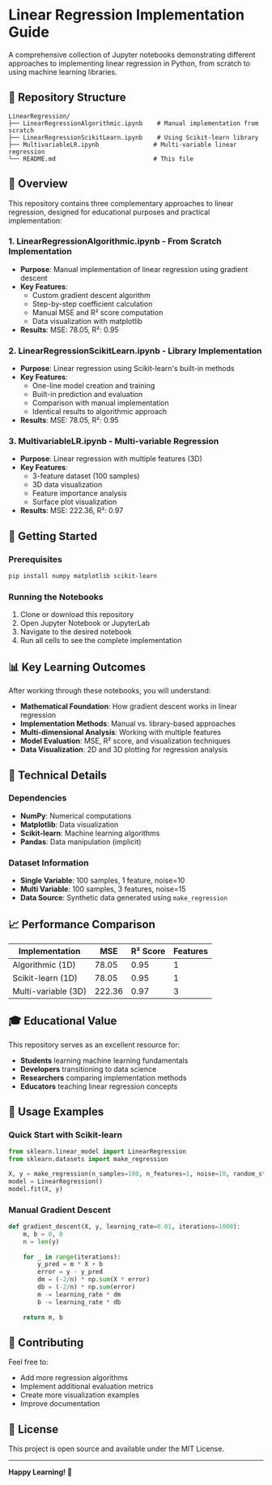 # Linear Regression Implementation Guide

A comprehensive collection of Jupyter notebooks demonstrating different approaches to implementing linear regression in Python, from scratch to using machine learning libraries.

## 📁 Repository Structure

```
LinearRegression/
├── LinearRegressionAlgorithmic.ipynb    # Manual implementation from scratch
├── LinearRegressionScikitLearn.ipynb    # Using Scikit-learn library
├── MultivariableLR.ipynb               # Multi-variable linear regression
└── README.md                           # This file
```

## 🎯 Overview

This repository contains three complementary approaches to linear regression, designed for educational purposes and practical implementation:

### 1. **LinearRegressionAlgorithmic.ipynb** - From Scratch Implementation
- **Purpose**: Manual implementation of linear regression using gradient descent
- **Key Features**:
  - Custom gradient descent algorithm
  - Step-by-step coefficient calculation
  - Manual MSE and R² score computation
  - Data visualization with matplotlib
- **Results**: MSE: 78.05, R²: 0.95

### 2. **LinearRegressionScikitLearn.ipynb** - Library Implementation
- **Purpose**: Linear regression using Scikit-learn's built-in methods
- **Key Features**:
  - One-line model creation and training
  - Built-in prediction and evaluation
  - Comparison with manual implementation
  - Identical results to algorithmic approach
- **Results**: MSE: 78.05, R²: 0.95

### 3. **MultivariableLR.ipynb** - Multi-variable Regression
- **Purpose**: Linear regression with multiple features (3D)
- **Key Features**:
  - 3-feature dataset (100 samples)
  - 3D data visualization
  - Feature importance analysis
  - Surface plot visualization
- **Results**: MSE: 222.36, R²: 0.97

## 🚀 Getting Started

### Prerequisites
```bash
pip install numpy matplotlib scikit-learn
```

### Running the Notebooks
1. Clone or download this repository
2. Open Jupyter Notebook or JupyterLab
3. Navigate to the desired notebook
4. Run all cells to see the complete implementation

## 📊 Key Learning Outcomes

After working through these notebooks, you will understand:

- **Mathematical Foundation**: How gradient descent works in linear regression
- **Implementation Methods**: Manual vs. library-based approaches
- **Multi-dimensional Analysis**: Working with multiple features
- **Model Evaluation**: MSE, R² score, and visualization techniques
- **Data Visualization**: 2D and 3D plotting for regression analysis

## 🔧 Technical Details

### Dependencies
- **NumPy**: Numerical computations
- **Matplotlib**: Data visualization
- **Scikit-learn**: Machine learning algorithms
- **Pandas**: Data manipulation (implicit)

### Dataset Information
- **Single Variable**: 100 samples, 1 feature, noise=10
- **Multi Variable**: 100 samples, 3 features, noise=15
- **Data Source**: Synthetic data generated using `make_regression`

## 📈 Performance Comparison

| Implementation | MSE | R² Score | Features |
|----------------|-----|----------|----------|
| Algorithmic (1D) | 78.05 | 0.95 | 1 |
| Scikit-learn (1D) | 78.05 | 0.95 | 1 |
| Multi-variable (3D) | 222.36 | 0.97 | 3 |

## 🎓 Educational Value

This repository serves as an excellent resource for:
- **Students** learning machine learning fundamentals
- **Developers** transitioning to data science
- **Researchers** comparing implementation methods
- **Educators** teaching linear regression concepts

## 📝 Usage Examples

### Quick Start with Scikit-learn
```python
from sklearn.linear_model import LinearRegression
from sklearn.datasets import make_regression

X, y = make_regression(n_samples=100, n_features=1, noise=10, random_state=42)
model = LinearRegression()
model.fit(X, y)
```

### Manual Gradient Descent
```python
def gradient_descent(X, y, learning_rate=0.01, iterations=1000):
    m, b = 0, 0
    n = len(y)
    
    for _ in range(iterations):
        y_pred = m * X + b
        error = y - y_pred
        dm = (-2/n) * np.sum(X * error)
        db = (-2/n) * np.sum(error)
        m -= learning_rate * dm
        b -= learning_rate * db
    
    return m, b
```

## 🤝 Contributing

Feel free to:
- Add more regression algorithms
- Implement additional evaluation metrics
- Create more visualization examples
- Improve documentation

## 📄 License

This project is open source and available under the MIT License.

---

**Happy Learning! 🎉**
